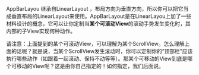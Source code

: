 AppBarLayou 继承自LinearLayout ，布局方向为垂直方向，所以你可以把它当成垂直布局的LinearLayout来使用。AppBarLayout是在LinearLayou上加了一些材料设计的概念，它可以让你定制当**某个可滚动View**的滚动手势发生变化时，其内部的子View实现何种动作。 

​	请注意：上面提到的某个可滚动View，可以理解为某个ScrollView。怎么理解上面的话呢？就是说，当某个ScrollView发生滚动时，你可以定制你的“顶部栏”应该执行哪些动作（如跟着一起滚动、保持不动等等）。那某个可移动的View到底是哪个可移动的View呢？这是由你自己指定的！如何指定，我们后面说。

